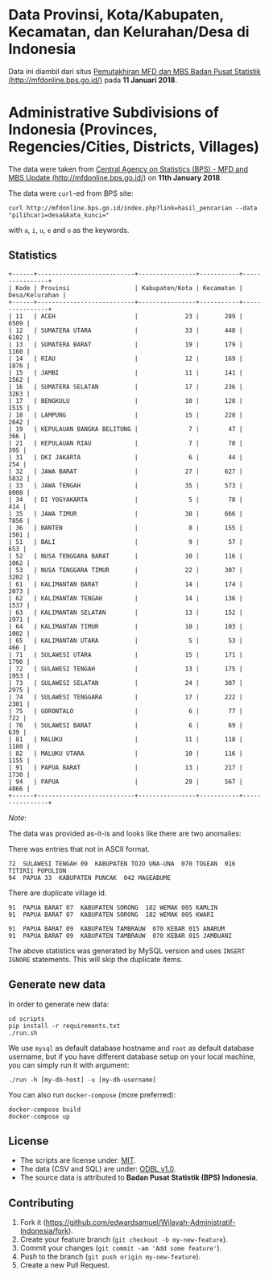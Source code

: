 # Data Provinsi, Kota/Kabupaten, Kecamatan, dan Kelurahan/Desa di Indonesia
Data ini diambil dari situs [Pemutakhiran MFD dan MBS
Badan Pusat Statistik (http://mfdonline.bps.go.id/)](http://mfdonline.bps.go.id/) pada **11 Januari 2018**.

# Administrative Subdivisions of Indonesia (Provinces, Regencies/Cities, Districts, Villages)
The data were taken from [Central Agency on Statistics (BPS) - MFD and MBS Update (http://mfdonline.bps.go.id/)](http://mfdonline.bps.go.id/) on **11th January 2018**.

The data were `curl`-ed from BPS site:

    curl http://mfdonline.bps.go.id/index.php?link=hasil_pencarian --data "pilihcari=desa&kata_kunci="
    
with `a`, `i`, `u`, `e` and `o` as the keywords.

## Statistics

```
+------+---------------------------+----------------+-----------+----------------+
| Kode | Provinsi                  | Kabupaten/Kota | Kecamatan | Desa/Kelurahan |
+------+---------------------------+----------------+-----------+----------------+
| 11   | ACEH                      |             23 |       289 |           6509 |
| 12   | SUMATERA UTARA            |             33 |       448 |           6102 |
| 13   | SUMATERA BARAT            |             19 |       179 |           1160 |
| 14   | RIAU                      |             12 |       169 |           1876 |
| 15   | JAMBI                     |             11 |       141 |           1562 |
| 16   | SUMATERA SELATAN          |             17 |       236 |           3263 |
| 17   | BENGKULU                  |             10 |       128 |           1515 |
| 18   | LAMPUNG                   |             15 |       228 |           2642 |
| 19   | KEPULAUAN BANGKA BELITUNG |              7 |        47 |            366 |
| 21   | KEPULAUAN RIAU            |              7 |        70 |            395 |
| 31   | DKI JAKARTA               |              6 |        44 |            254 |
| 32   | JAWA BARAT                |             27 |       627 |           5832 |
| 33   | JAWA TENGAH               |             35 |       573 |           8008 |
| 34   | DI YOGYAKARTA             |              5 |        78 |            414 |
| 35   | JAWA TIMUR                |             38 |       666 |           7856 |
| 36   | BANTEN                    |              8 |       155 |           1501 |
| 51   | BALI                      |              9 |        57 |            653 |
| 52   | NUSA TENGGARA BARAT       |             10 |       116 |           1062 |
| 53   | NUSA TENGGARA TIMUR       |             22 |       307 |           3202 |
| 61   | KALIMANTAN BARAT          |             14 |       174 |           2073 |
| 62   | KALIMANTAN TENGAH         |             14 |       136 |           1537 |
| 63   | KALIMANTAN SELATAN        |             13 |       152 |           1971 |
| 64   | KALIMANTAN TIMUR          |             10 |       103 |           1002 |
| 65   | KALIMANTAN UTARA          |              5 |        53 |            466 |
| 71   | SULAWESI UTARA            |             15 |       171 |           1790 |
| 72   | SULAWESI TENGAH           |             13 |       175 |           1953 |
| 73   | SULAWESI SELATAN          |             24 |       307 |           2975 |
| 74   | SULAWESI TENGGARA         |             17 |       222 |           2301 |
| 75   | GORONTALO                 |              6 |        77 |            722 |
| 76   | SULAWESI BARAT            |              6 |        69 |            639 |
| 81   | MALUKU                    |             11 |       118 |           1180 |
| 82   | MALUKU UTARA              |             10 |       116 |           1155 |
| 91   | PAPUA BARAT               |             13 |       217 |           1730 |
| 94   | PAPUA                     |             29 |       567 |           4866 |
+------+---------------------------+----------------+-----------+----------------+
```

*Note*:

The data was provided as-it-is and looks like there are two anomalies:

There was entries that not in ASCII format.

```
72  SULAWESI TENGAH 09  KABUPATEN TOJO UNA-UNA  070 TOGEAN  016 TITIRIí POPOLION
94  PAPUA 33  KABUPATEN PUNCAK  042 MAGEÁBUME
```

There are duplicate village id.

```
91  PAPUA BARAT 07  KABUPATEN SORONG  182 WEMAK 005 KAMLIN
91  PAPUA BARAT 07  KABUPATEN SORONG  182 WEMAK 005 KWARI

91  PAPUA BARAT 09  KABUPATEN TAMBRAUW  070 KEBAR 015 ANARUM
91  PAPUA BARAT 09  KABUPATEN TAMBRAUW  070 KEBAR 015 JAMBUANI
```

The above statistics was generated by MySQL version and uses `INSERT IGNORE` statements.
This will skip the duplicate items.

## Generate new data

In order to generate new data:

    cd scripts
    pip install -r requirements.txt
    ./run.sh

We use `mysql` as default database hostname and `root` as default database username, but if you have different database setup on your local machine, you can simply run it with argument:

    ./run -h [my-db-host] -u [my-db-username]

You can also run `docker-compose` (more preferred):

    docker-compose build
    docker-compose up

## License

* The scripts are license under: [MIT](license.md).
* The data (CSV and SQL) are under: [ODBL v1.0](odbl-10.md).
* The source data is attributed to **Badan Pusat Statistik (BPS) Indonesia**.

## Contributing

1. Fork it (https://github.com/edwardsamuel/Wilayah-Administratif-Indonesia/fork).
2. Create your feature branch (`git checkout -b my-new-feature`).
3. Commit your changes (`git commit -am 'Add some feature'`).
4. Push to the branch (`git push origin my-new-feature`).
5. Create a new Pull Request.
